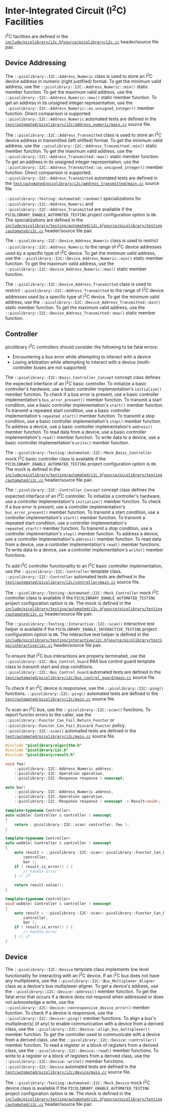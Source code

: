 # Inter-Integrated Circuit (I<sup>2</sup>C) Facilities
I<sup>2</sup>C facilities are defined in the
[`include/picolibrary/i2c.h`](https://github.com/apcountryman/picolibrary/blob/main/include/picolibrary/i2c.h)/[`source/picolibrary/i2c.cc`](https://github.com/apcountryman/picolibrary/blob/main/source/picolibrary/i2c.cc)
header/source file pair.

## Device Addressing
The `::picolibrary::I2C::Address_Numeric` class is used to store an I<sup>2</sup>C device
address in numeric (right justified) format.
To get the minimum valid address, use the `::picolibrary::I2C::Address_Numeric::min()`
static member function.
To get the maximum valid address, use the `::picolibrary::I2C::Address_Numeric::max()`
static member function.
To get an address in its unsigned integer representation, use the
`::picolibrary::I2C::Address_Numeric::as_unsigned_integer()` member function.
Direct comparison is supported.
`::picolibrary::I2C::Address_Numeric` automated tests are defined in the
[`test/automated/picolibrary/i2c/address_numeric/main.cc`](https://github.com/apcountryman/picolibrary/blob/main/test/automated/picolibrary/i2c/address_numeric/main.cc)
source file.

The `::picolibrary::I2C::Address_Transmitted` class is used to store an I<sup>2</sup>C
device address in transmitted (left shifted) format.
To get the minimum valid address, use the `::picolibrary::I2C::Address_Transmitted::min()`
static member function.
To get the maximum valid address, use the `::picolibrary::I2C::Address_Transmitted::max()`
static member function.
To get an address in its unsigned integer representation, use the
`::picolibrary::I2C::Address_Transmitted::as_unsigned_integer()` member function.
Direct comparison is supported.
`::picolibrary::I2C::Address_Transmitted` automated tests are defined in the
[`test/automated/picolibrary/i2c/address_transmitted/main.cc`](https://github.com/apcountryman/picolibrary/blob/main/test/automated/picolibrary/i2c/address_transmitted/main.cc)
source file.

`::picolibrary::Testing::Automated::random()` specializations for
`::picolibrary::I2C::Address_Numeric` and `::picolibrary::I2C::Address_Transmitted` are
available if the `PICOLIBRARY_ENABLE_AUTOMATED_TESTING` project configuration option is
`ON`.
The specializations are defined in the
[`include/picolibrary/testing/automated/i2c.h`](https://github.com/apcountryman/picolibrary/blob/main/include/picolibrary/testing/automated/i2c.h)/[`source/picolibrary/testing/automated/i2c.cc`](https://github.com/apcountryman/picolibrary/blob/main/source/picolibrary/testing/automated/i2c.cc)
header/source file pair.

The `::picolibrary::I2C::Device_Address_Numeric` class is used to restrict
`::picolibrary::I2C::Address_Numeric` to the range of I<sup>2</sup>C device addresses used
by a specific type of I<sup>2</sup>C device.
To get the minimum valid address, use the
`::picolibrary::I2C::Device_Address_Numeric::min()` static member function.
To get the maximum valid address, use the
`::picolibrary::I2C::Device_Address_Numeric::max()` static member function.

The `::picolibrary::I2C::Device_Address_Transmitted` class is used to restrict
`::picolibrary::I2C::Address_Transmitted` to the range of I<sup>2</sup>C device addresses
used by a specific type of I<sup>2</sup>C device.
To get the minimum valid address, use the
`::picolibrary::I2C::Device_Address_Transmitted::min()` static member function.
To get the maximum valid address, use the
`::picolibrary::I2C::Device_Address_Transmitted::max()` static member function.

## Controller
picolibrary I<sup>2</sup>C controllers should consider the following to be fatal errors:
- Encountering a bus error while attempting to interact with a device
- Losing arbitration while attempting to interact with a device (multi-controller buses
  are not supported)

The `::picolibrary::I2C::Basic_Controller_Concept` concept class defines the expected
interface of an I<sup>2</sup>C basic controller.
To initialize a basic controller's hardware, use a basic controller implementation's
`initialize()` member function.
To check if a bus error is present, use a basic controller implementation's
`bus_error_present()` member function.
To transmit a start condition, use a basic controller implementation's `start()` member
function.
To transmit a repeated start condition, use a basic controller implementation's
`repeated_start()` member function.
To transmit a stop condition, use a basic controller implementation's `stop()` member
function.
To address a device, use a basic controller implementation's `address()` member function.
To read data from a device, use a basic controller implementation's `read()` member
function.
To write data to a device, use a basic controller implementation's `write()` member
function.

The `::picolibrary::Testing::Automated::I2C::Mock_Basic_Controller` mock I<sup>2</sup>C
basic controller class is available if the `PICOLIBRARY_ENABLE_AUTOMATED_TESTING` project
configuration option is `ON`.
The mock is defined in the
[`include/picolibrary/testing/automated/i2c.h`](https://github.com/apcountryman/picolibrary/blob/main/include/picolibrary/testing/automated/i2c.h)/[`source/picolibrary/testing/automated/i2c.cc`](https://github.com/apcountryman/picolibrary/blob/main/source/picolibrary/testing/automated/i2c.cc)
header/source file pair.

The `::picolibrary::I2C::Controller_Concept` concept class defines the expected interface
of an I<sup>2</sup>C controller.
To initialize a controller's hardware, use a controller implementation's `initialize()`
member function.
To check if a bus error is present, use a controller implementation's
`bus_error_present()` member function.
To transmit a start condition, use a controller implementation's `start()` member
function.
To transmit a repeated start condition, use a controller implementation's
`repeated_start()` member function.
To transmit a stop condition, use a controller implementation's `stop()` member function.
To address a device, use a controller implementation's `address()` member function.
To read data from a device, use a controller implementation's `read()` member functions.
To write data to a device, use a controller implementation's `write()` member functions.

To add I<sup>2</sup>C controller functionality to an I<sup>2</sup>C basic controller
implementation, use the `::picolibrary::I2C::Controller` template class.
`::picolibrary::I2C::Controller` automated tests are defined in the
[`test/automated/picolibrary/i2c/controller/main.cc`](https://github.com/apcountryman/picolibrary/blob/main/test/automated/picolibrary/i2c/controller/main.cc)
source file.

The `::picolibrary::Testing::Automated::I2C::Mock_Controller` mock I<sup>2</sup>C
controller class is available if the `PICOLIBRARY_ENABLE_AUTOMATED_TESTING` project
configuration option is `ON`.
The mock is defined in the
[`include/picolibrary/testing/automated/i2c.h`](https://github.com/apcountryman/picolibrary/blob/main/include/picolibrary/testing/automated/i2c.h)/[`source/picolibrary/testing/automated/i2c.cc`](https://github.com/apcountryman/picolibrary/blob/main/source/picolibrary/testing/automated/i2c.cc)
header/source file pair.

The `::picolibrary::Testing::Interactive::I2C::scan()` interactive test helper is
available if the `PICOLIBRARY_ENABLE_INTERACTIVE_TESTING` project configuration option is
`ON`.
The interactive test helper is defined in the
[`include/picolibrary/testing/interactive/i2c.h`](https://github.com/apcountryman/picolibrary/blob/main/include/picolibrary/testing/interactive/i2c.h)/[`source/picolibrary/testing/interactive/i2c.cc`](https://github.com/apcountryman/picolibrary/blob/main/source/picolibrary/testing/interactive/i2c.cc)
header/source file pair.

To ensure that I<sup>2</sup>C bus interactions are properly terminated, use the
`::picolibrary::I2C::Bus_Control_Guard` RAII bus control guard template class to transmit
start and stop conditions.
`::picolibrary::I2C::Bus_Control_Guard` automated tests are defined in the
[`test/automated/picolibrary/i2c/bus_control_guard/main.cc`](https://github.com/apcountryman/picolibrary/blob/main/test/automated/picolibrary/i2c/bus_control_guard/main.cc)
source file.

To check if an I<sup>2</sup>C device is responsive, use the `::picolibrary::I2C::ping()`
functions.
`::picolibrary::I2C::ping()` automated tests are defined in the
[`test/automated/picolibrary/i2c/main.cc`](https://github.com/apcountryman/picolibrary/blob/main/test/automated/picolibrary/i2c/main.cc)
source file.

To scan an I<sup>2</sup>C bus, use the `::picolibrary::I2C::scan()` functions.
To report functor errors to the caller, use the
`::picolibrary::Functor_Can_Fail_Return_Functor` or
`::picolibrary::Functor_Can_Fail_Discard_Functor` policy.
`::picolibrary::I2C::scan()` automated tests are defined in the
[`test/automated/picolibrary/i2c/main.cc`](https://github.com/apcountryman/picolibrary/blob/main/test/automated/picolibrary/i2c/main.cc)
source file.
```c++
#include "picolibrary/algorithm.h"
#include "picolibrary/i2c.h"
#include "picolibrary/result.h"

void foo(
    ::picolibrary::I2C::Address_Numeric address,
    ::picolibrary::I2C::Operation operation,
    ::picolibrary::I2C::Response response ) noexcept;

auto bar(
    ::picolibrary::I2C::Address_Numeric address,
    ::picolibrary::I2C::Operation operation,
    ::picolibrary::I2C::Response response ) noexcept -> Result<void>;

template<typename Controller>
auto wibble( Controller & controller ) noexcept
{
    return ::picolibrary::I2C::scan( controller, foo );
}

template<typename Controller>
auto wobble( Controller & controller ) noexcept
{
    auto result = ::picolibrary::I2C::scan<::picolibrary::Functor_Can_Fail_Return_Functor>(
        controller,
        bar );
    if ( result.is_error() ) {
        // handle error
    } // if

    return result.value();
}

template<typename Controller>
void wubble( Controller & controller ) noexcept
{
    auto result = ::picolibrary::I2C::scan<::picolibrary::Functor_Can_Fail_Discard_Functor>(
        controller,
        bar );
    if ( result.is_error() ) {
        // handle error
    } // if
}
```

## Device
The `::picolibrary::I2C::Device` template class implements low level functionality for
interacting with an I<sup>2</sup>C device.
If an I<sup>2</sup>C bus does not have any multiplexers, use the
`::picolibrary::I2C::Bus_Multiplexer_Aligner` class as a device's bus multiplexer aligner.
To get a device's address, use the `::picolibrary::I2C::Device::address()` member
function.
To get the fatal error that occurs if a device does not respond when addressed or does not
acknowledge a write, use the `::picolibrary::I2C::Device::nonresponsive_device_error()`
member function.
To check if a device is responsive, use the `::picolibrary::I2C::Device::ping()` member
functions.
To align a bus's multiplexer(s) (if any) to enable communication with a device from a
derived class, use the `::picolibrary::I2C::Device::align_bus_multiplexer()` member
function.
To get the controller used to communicate with a device from a derived class, use the
`::picolibrary::I2C::Device::controller()` member function.
To read a register or a block of registers from a derived class, use the
`::picolibrary::I2C::Device::read()` member functions.
To write to a register or a block of registers from a derived class, use the
`::picolibrary::I2C::Device::write()` member functions.
`::picolibrary::I2C::Device` automated tests are defined in the
[`test/automated/picolibrary/i2c/device/main.cc`](https://github.com/apcountryman/picolibrary/blob/main/test/automated/picolibrary/i2c/device/main.cc)
source file.

The `::picolibrary::Testing::Automated::I2C::Mock_Device` mock I<sup>2</sup>C device class
is available if the `PICOLIBRARY_ENABLE_AUTOMATED_TESTING` project configuration option is
`ON`.
The mock is defined in the
[`include/picolibrary/testing/automated/i2c.h`](https://github.com/apcountryman/picolibrary/blob/main/include/picolibrary/testing/automated/i2c.h)/[`source/picolibrary/testing/automated/i2c.cc`](https://github.com/apcountryman/picolibrary/blob/main/source/picolibrary/testing/automated/i2c.cc)
header/source file pair.
